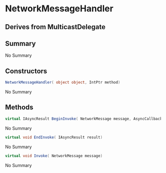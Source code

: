 # NetworkMessageHandler

## Derives from MulticastDelegate

## Summary

No Summary
## Constructors

```c#
NetworkMessageHandler( object object, IntPtr method) 
```
No Summary
## Methods

```c#
virtual IAsyncResult BeginInvoke( NetworkMessage message, AsyncCallback callback, object object) 
```
No Summary
```c#
virtual void EndInvoke( IAsyncResult result) 
```
No Summary
```c#
virtual void Invoke( NetworkMessage message) 
```
No Summary
